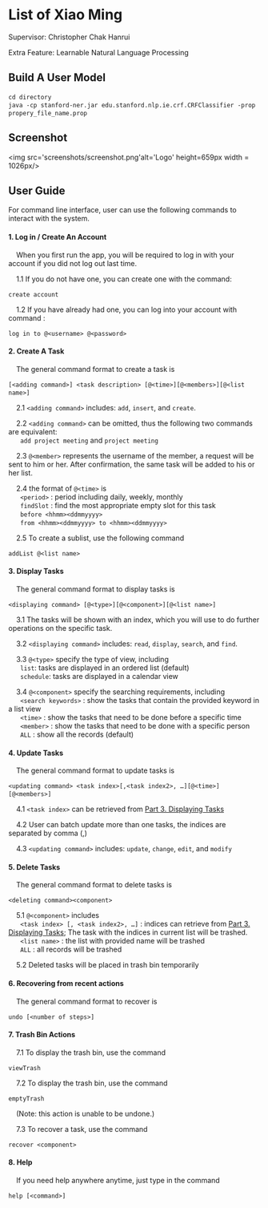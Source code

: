 List of Xiao Ming
===================


Supervisor: 	Christopher Chak Hanrui

Extra Feature: 	Learnable Natural Language Processing


Build A User Model
-----------------------
```
cd directory
java -cp stanford-ner.jar edu.stanford.nlp.ie.crf.CRFClassifier -prop propery_file_name.prop
```

Screenshot
-------------
<img src='screenshots/screenshot.png'alt='Logo' height=659px width = 1026px/>

User Guide
-------------

For command line interface, user can use the following commands to interact with the system.  
#### 1. Log in / Create An Account
&nbsp;&nbsp;&nbsp;&nbsp;When you first run the app, you will be required to log in with your account if you did not log out last time.
  
&nbsp;&nbsp;&nbsp;&nbsp;1.1 If you do not have one, you can create one with the command:  
```
create account
```  
  
&nbsp;&nbsp;&nbsp;&nbsp;1.2 If you have already had one, you can log into your account with command :  
```
log in to @<username> @<password>
```  


#### 2. Create A Task  
&nbsp;&nbsp;&nbsp;&nbsp;The general command format to create a task is  
```
[<adding command>] <task description> [@<time>][@<members>][@<list name>]
```  
  
&nbsp;&nbsp;&nbsp;&nbsp;2.1 ```<adding command>``` includes: ```add```, ```insert```, and ```create```.  
  
&nbsp;&nbsp;&nbsp;&nbsp;2.2 ```<adding command>``` can be omitted, thus the following two commands are equivalent:  
&nbsp;&nbsp;&nbsp;&nbsp;&nbsp;&nbsp;```add project meeting``` and ```project meeting```  
  
&nbsp;&nbsp;&nbsp;&nbsp;2.3 ```@<member>``` represents the username of the member, a request will be sent to him or her. After confirmation, the same task will be added to his or her list.  
  
&nbsp;&nbsp;&nbsp;&nbsp;2.4 the format of ```@<time>``` is  
&nbsp;&nbsp;&nbsp;&nbsp;&nbsp;&nbsp;```<period>```	: period including daily, weekly, monthly  
&nbsp;&nbsp;&nbsp;&nbsp;&nbsp;&nbsp;```findSlot```	: find the most appropriate empty slot for this task  
&nbsp;&nbsp;&nbsp;&nbsp;&nbsp;&nbsp;```before <hhmm><ddmmyyyy>```  
&nbsp;&nbsp;&nbsp;&nbsp;&nbsp;&nbsp;```from <hhmm><ddmmyyyy> to <hhmm><ddmmyyyy>```  
  
&nbsp;&nbsp;&nbsp;&nbsp;2.5 To create a sublist, use the following command  
```
addList @<list name>
```  


#### 3. Display Tasks 
&nbsp;&nbsp;&nbsp;&nbsp;The general command format to display tasks is  
```
<displaying command> [@<type>][@<component>][@<list name>]
```  
  
&nbsp;&nbsp;&nbsp;&nbsp;3.1 The tasks will be shown with an index, which you will use to do further operations on the specific task.  
  
&nbsp;&nbsp;&nbsp;&nbsp;3.2 ```<displaying command>``` includes: ```read```, ```display```, ```search```, and ```find```.  
  
&nbsp;&nbsp;&nbsp;&nbsp;3.3 ```@<type>``` specify the type of view, including  
&nbsp;&nbsp;&nbsp;&nbsp;&nbsp;&nbsp;```list```: tasks are displayed in an ordered list (default)  
&nbsp;&nbsp;&nbsp;&nbsp;&nbsp;&nbsp;```schedule```: tasks are displayed in a calendar view  
  
&nbsp;&nbsp;&nbsp;&nbsp;3.4 ```@<component>``` specify the searching requirements, including  
&nbsp;&nbsp;&nbsp;&nbsp;&nbsp;&nbsp;```<search keywords>``` : show the tasks that contain the provided keyword in a list view  
&nbsp;&nbsp;&nbsp;&nbsp;&nbsp;&nbsp;```<time>``` : show the tasks that need to be done before a specific time  
&nbsp;&nbsp;&nbsp;&nbsp;&nbsp;&nbsp;```<member>``` : show the tasks that need to be done with a specific person  
&nbsp;&nbsp;&nbsp;&nbsp;&nbsp;&nbsp;```ALL``` : show all the records (default)  


#### 4. Update Tasks  
&nbsp;&nbsp;&nbsp;&nbsp;The general command format to update tasks is  
```
<updating command> <task index>[,<task index2>, …][@<time>][@<members>]
```  
  
&nbsp;&nbsp;&nbsp;&nbsp;4.1 ```<task index>``` can be retrieved from [Part 3. Displaying Tasks](#3-display-tasks)  
  
&nbsp;&nbsp;&nbsp;&nbsp;4.2 User can batch update more than one tasks, the indices are separated by comma (,)  
  
&nbsp;&nbsp;&nbsp;&nbsp;4.3 ```<updating command>``` includes: ```update```, ```change```, ```edit```, and ```modify```  


#### 5. Delete Tasks  
&nbsp;&nbsp;&nbsp;&nbsp;The general command format to delete tasks is  
```
<deleting command><component>
```  
  
&nbsp;&nbsp;&nbsp;&nbsp;5.1 ```@<component>``` includes  
&nbsp;&nbsp;&nbsp;&nbsp;&nbsp;&nbsp;```<task index> [, <task index2>, …]``` : indices can retrieve from [Part 3. Displaying Tasks](#3-display-tasks); The task with the indices in current list will be trashed.  
&nbsp;&nbsp;&nbsp;&nbsp;&nbsp;&nbsp;```<list name>``` : the list with provided name will be trashed  
&nbsp;&nbsp;&nbsp;&nbsp;&nbsp;&nbsp;```ALL``` : all records will be trashed  
  
&nbsp;&nbsp;&nbsp;&nbsp;5.2 Deleted tasks will be placed in trash bin temporarily  


#### 6. Recovering from recent actions  
&nbsp;&nbsp;&nbsp;&nbsp;The general command format to recover is  
```
undo [<number of steps>]
```  


#### 7. Trash Bin Actions  
  
&nbsp;&nbsp;&nbsp;&nbsp;7.1 To display the trash bin, use the command  
```
viewTrash
```  

&nbsp;&nbsp;&nbsp;&nbsp;7.2 To display the trash bin, use the command  
```
emptyTrash
```  
&nbsp;&nbsp;&nbsp;&nbsp;(Note: this action is unable to be undone.)  

&nbsp;&nbsp;&nbsp;&nbsp;7.3 To recover a task, use the command  
```
recover <component>
```


#### 8. Help  
&nbsp;&nbsp;&nbsp;&nbsp;If you need help anywhere anytime, just type in the command  
```
help [<command>]
```  
  
